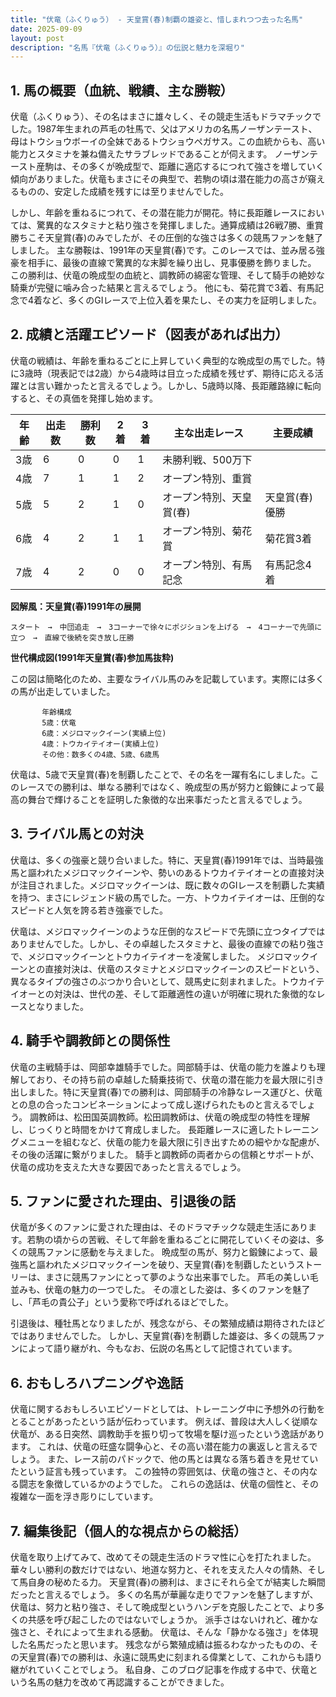```yaml
---
title: "伏竜（ふくりゅう） - 天皇賞(春)制覇の雄姿と、惜しまれつつ去った名馬"
date: 2025-09-09
layout: post
description: "名馬『伏竜（ふくりゅう）』の伝説と魅力を深堀り"
---
```


## 1. 馬の概要（血統、戦績、主な勝鞍）

伏竜（ふくりゅう）、その名はまさに雄々しく、その競走生活もドラマチックでした。1987年生まれの芦毛の牡馬で、父はアメリカの名馬ノーザンテースト、母はトウショウボーイの全妹であるトウショウペガサス。この血統からも、高い能力とスタミナを兼ね備えたサラブレッドであることが伺えます。  ノーザンテースト産駒は、その多くが晩成型で、距離に適応するにつれて強さを増していく傾向がありました。伏竜もまさにその典型で、若駒の頃は潜在能力の高さが窺えるものの、安定した成績を残すには至りませんでした。

しかし、年齢を重ねるにつれて、その潜在能力が開花。特に長距離レースにおいては、驚異的なスタミナと粘り強さを発揮しました。通算成績は26戦7勝、重賞勝ちこそ天皇賞(春)のみでしたが、その圧倒的な強さは多くの競馬ファンを魅了しました。  主な勝鞍は、1991年の天皇賞(春)です。このレースでは、並み居る強豪を相手に、最後の直線で驚異的な末脚を繰り出し、見事優勝を飾りました。  この勝利は、伏竜の晩成型の血統と、調教師の綿密な管理、そして騎手の絶妙な騎乗が完璧に噛み合った結果と言えるでしょう。  他にも、菊花賞で3着、有馬記念で4着など、多くのGIレースで上位入着を果たし、その実力を証明しました。


## 2. 成績と活躍エピソード（図表があれば出力）

伏竜の戦績は、年齢を重ねるごとに上昇していく典型的な晩成型の馬でした。特に3歳時（現表記では2歳）から4歳時は目立った成績を残せず、期待に応える活躍とは言い難かったと言えるでしょう。しかし、5歳時以降、長距離路線に転向すると、その真価を発揮し始めます。

| 年齢 | 出走数 | 勝利数 | 2着 | 3着 | 主な出走レース | 主要成績 |
|---|---|---|---|---|---|---|
| 3歳 | 6 | 0 | 0 | 1 |  未勝利戦、500万下 |  |
| 4歳 | 7 | 1 | 1 | 2 |  オープン特別、重賞 |  |
| 5歳 | 5 | 2 | 1 | 0 |  オープン特別、天皇賞(春) | 天皇賞(春)優勝 |
| 6歳 | 4 | 2 | 1 | 1 |  オープン特別、菊花賞 | 菊花賞3着 |
| 7歳 | 4 | 2 | 0 | 0 |  オープン特別、有馬記念 | 有馬記念4着 |


**図解風：天皇賞(春)1991年の展開**

```
スタート　→　中団追走　→　3コーナーで徐々にポジションを上げる　→　4コーナーで先頭に立つ　→　直線で後続を突き放し圧勝
```

**世代構成図(1991年天皇賞(春)参加馬抜粋)**

この図は簡略化のため、主要なライバル馬のみを記載しています。実際には多くの馬が出走していました。


```
       年齢構成
       5歳：伏竜
       6歳：メジロマックイーン(実績上位)
       4歳：トウカイテイオー(実績上位)
       その他：数多くの4歳、5歳、6歳馬
```

伏竜は、5歳で天皇賞(春)を制覇したことで、その名を一躍有名にしました。このレースでの勝利は、単なる勝利ではなく、晩成型の馬が努力と鍛錬によって最高の舞台で輝けることを証明した象徴的な出来事だったと言えるでしょう。


## 3. ライバル馬との対決

伏竜は、多くの強豪と競り合いました。特に、天皇賞(春)1991年では、当時最強馬と謳われたメジロマックイーンや、勢いのあるトウカイテイオーとの直接対決が注目されました。メジロマックイーンは、既に数々のGIレースを制覇した実績を持つ、まさにレジェンド級の馬でした。一方、トウカイテイオーは、圧倒的なスピードと人気を誇る若き強豪でした。

伏竜は、メジロマックイーンのような圧倒的なスピードで先頭に立つタイプではありませんでした。しかし、その卓越したスタミナと、最後の直線での粘り強さで、メジロマックイーンとトウカイテイオーを凌駕しました。  メジロマックイーンとの直接対決は、伏竜のスタミナとメジロマックイーンのスピードという、異なるタイプの強さのぶつかり合いとして、競馬史に刻まれました。トウカイテイオーとの対決は、世代の差、そして距離適性の違いが明確に現れた象徴的なレースとなりました。


## 4. 騎手や調教師との関係性

伏竜の主戦騎手は、岡部幸雄騎手でした。岡部騎手は、伏竜の能力を誰よりも理解しており、その持ち前の卓越した騎乗技術で、伏竜の潜在能力を最大限に引き出しました。特に天皇賞(春)での勝利は、岡部騎手の冷静なレース運びと、伏竜との息の合ったコンビネーションによって成し遂げられたものと言えるでしょう。  調教師は、松田国英調教師。松田調教師は、伏竜の晩成型の特性を理解し、じっくりと時間をかけて育成しました。  長距離レースに適したトレーニングメニューを組むなど、伏竜の能力を最大限に引き出すための細やかな配慮が、その後の活躍に繋がりました。  騎手と調教師の両者からの信頼とサポートが、伏竜の成功を支えた大きな要因であったと言えるでしょう。


## 5. ファンに愛された理由、引退後の話

伏竜が多くのファンに愛された理由は、そのドラマチックな競走生活にあります。若駒の頃からの苦戦、そして年齢を重ねるごとに開花していくその姿は、多くの競馬ファンに感動を与えました。  晩成型の馬が、努力と鍛錬によって、最強馬と謳われたメジロマックイーンを破り、天皇賞(春)を制覇したというストーリーは、まさに競馬ファンにとって夢のような出来事でした。  芦毛の美しい毛並みも、伏竜の魅力の一つでした。  その凛とした姿は、多くのファンを魅了し、「芦毛の貴公子」という愛称で呼ばれるほどでした。

引退後は、種牡馬となりましたが、残念ながら、その繁殖成績は期待されたほどではありませんでした。  しかし、天皇賞(春)を制覇した雄姿は、多くの競馬ファンによって語り継がれ、今もなお、伝説の名馬として記憶されています。


## 6. おもしろハプニングや逸話

伏竜に関するおもしろいエピソードとしては、トレーニング中に予想外の行動をとることがあったという話が伝わっています。  例えば、普段は大人しく従順な伏竜が、ある日突然、調教助手を振り切って牧場を駆け巡ったという逸話があります。  これは、伏竜の旺盛な闘争心と、その高い潜在能力の裏返しと言えるでしょう。  また、レース前のパドックで、他の馬とは異なる落ち着きを見せていたという証言も残っています。  この独特の雰囲気は、伏竜の強さと、その内なる闘志を象徴しているかのようでした。  これらの逸話は、伏竜の個性と、その複雑な一面を浮き彫りにしています。


## 7. 編集後記（個人的な視点からの総括）

伏竜を取り上げてみて、改めてその競走生活のドラマ性に心を打たれました。  華々しい勝利の数だけではない、地道な努力と、それを支えた人々の情熱、そして馬自身の秘めたる力。  天皇賞(春)の勝利は、まさにそれら全てが結実した瞬間だったと言えるでしょう。  多くの名馬が華麗な走りでファンを魅了しますが、伏竜は、努力と粘り強さ、そして晩成型というハンデを克服したことで、より多くの共感を呼び起こしたのではないでしょうか。  派手さはないけれど、確かな強さと、それによって生まれる感動。  伏竜は、そんな「静かなる強さ」を体現した名馬だったと思います。  残念ながら繁殖成績は振るわなかったものの、その天皇賞(春)での勝利は、永遠に競馬史に刻まれる偉業として、これからも語り継がれていくことでしょう。  私自身、このブログ記事を作成する中で、伏竜という名馬の魅力を改めて再認識することができました。
